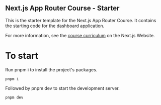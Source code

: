 ## Next.js App Router Course - Starter

This is the starter template for the Next.js App Router Course. It contains the starting code for the dashboard application.

For more information, see the [course curriculum](https://nextjs.org/learn) on the Next.js Website.

# To start

Run pnpm i to install the project's packages.

```
pnpm i
```

Followed by pnpm dev to start the development server.

```
pnpm dev
```
